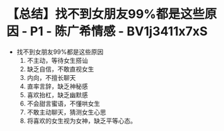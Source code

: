 # 【总结】找不到女朋友99%都是这些原因 - P1 - 陈广希情感 - BV1j3411x7xS

-   找不到女朋友99%都是这些原因
    1.  不主动，等待女生搭讪
    2.  缺乏自信，不敢直视女生
    3.  内向，不擅长聊天
    4.  直率言辞，缺乏神秘感
    5.  喜欢抬杠，缺乏幽默感
    6.  不会甜言蜜语，不懂哄女生
    7.  不敢主动聊天，猜测女生心思
    8.  将喜欢的女生视为女神，缺乏平等心态。